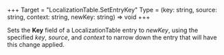 +++
Target = "LocalizationTable.SetEntryKey"
Type = (key: string, source: string, context: string, newKey: string) => void
+++

Sets the **Key** field of a LocalizationTable entry to _newKey_, using the specified _key_, _source_, and _context_ to narrow down the entry that will have this change applied.